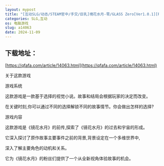 ```yaml
---
layout: mypost
title: "[互动SLG/动态/STEAM官中/手交/巨乳]境花水月-零/GLASS Zero[Ver1.0.1][PC/1.60G]"
categories: SLG,互动
os: 电脑游戏
slug: a14063
date: 2024-11-09
---
```


## 下载地址：

[https://qfafa.com/article/14063.html](https://qfafa.com/article/14063.html)

关于这款游戏

游戏系统

这款游戏是一款基于选择的视觉小说。故事和结局会根据玩家的决定而改变。

在关键时刻,你可以通过不同的选择解锁不同的故事情节。你会做出怎样的选择?

游戏内容

这款游戏是《镜花水月》的前传,探索了《镜花水月》的过去和宇宙的形成。

它深入探讨了原作故事主要事件之前的背景,背景设定在一个多维世界中,

深入了解主要角色的动机和关系。

它为《镜花水月》的粉丝们提供了一个从全新视角体验故事的机会。